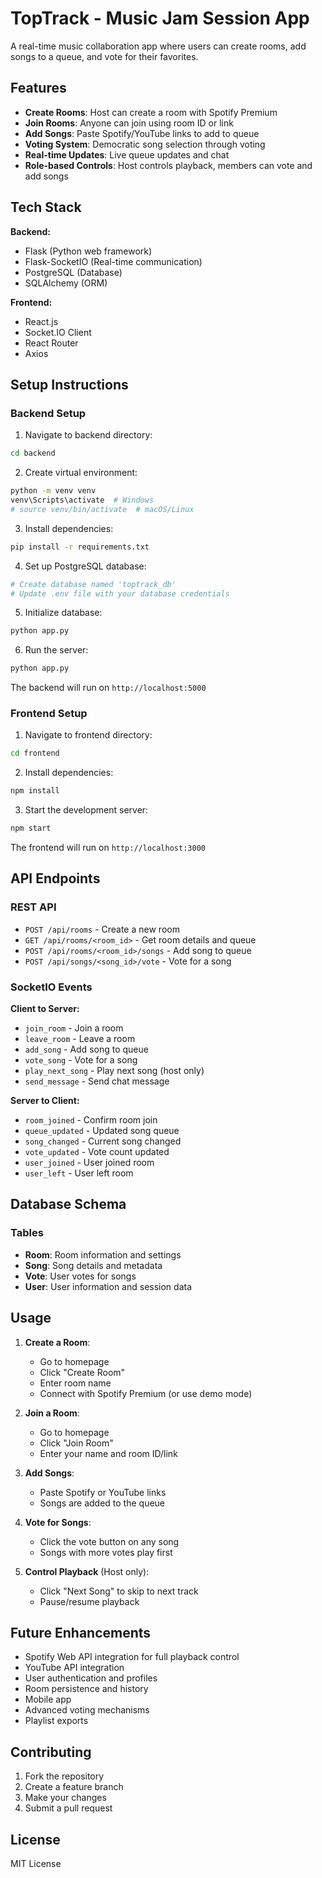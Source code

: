 # TopTrack - Music Jam Session App

A real-time music collaboration app where users can create rooms, add songs to a queue, and vote for their favorites.

## Features

- **Create Rooms**: Host can create a room with Spotify Premium
- **Join Rooms**: Anyone can join using room ID or link
- **Add Songs**: Paste Spotify/YouTube links to add to queue
- **Voting System**: Democratic song selection through voting
- **Real-time Updates**: Live queue updates and chat
- **Role-based Controls**: Host controls playback, members can vote and add songs

## Tech Stack

**Backend:**
- Flask (Python web framework)
- Flask-SocketIO (Real-time communication)
- PostgreSQL (Database)
- SQLAlchemy (ORM)

**Frontend:**
- React.js
- Socket.IO Client
- React Router
- Axios

## Setup Instructions

### Backend Setup

1. Navigate to backend directory:
```bash
cd backend
```

2. Create virtual environment:
```bash
python -m venv venv
venv\Scripts\activate  # Windows
# source venv/bin/activate  # macOS/Linux
```

3. Install dependencies:
```bash
pip install -r requirements.txt
```

4. Set up PostgreSQL database:
```bash
# Create database named 'toptrack_db'
# Update .env file with your database credentials
```

5. Initialize database:
```bash
python app.py
```

6. Run the server:
```bash
python app.py
```

The backend will run on `http://localhost:5000`

### Frontend Setup

1. Navigate to frontend directory:
```bash
cd frontend
```

2. Install dependencies:
```bash
npm install
```

3. Start the development server:
```bash
npm start
```

The frontend will run on `http://localhost:3000`

## API Endpoints

### REST API
- `POST /api/rooms` - Create a new room
- `GET /api/rooms/<room_id>` - Get room details and queue
- `POST /api/rooms/<room_id>/songs` - Add song to queue
- `POST /api/songs/<song_id>/vote` - Vote for a song

### SocketIO Events

**Client to Server:**
- `join_room` - Join a room
- `leave_room` - Leave a room
- `add_song` - Add song to queue
- `vote_song` - Vote for a song
- `play_next_song` - Play next song (host only)
- `send_message` - Send chat message

**Server to Client:**
- `room_joined` - Confirm room join
- `queue_updated` - Updated song queue
- `song_changed` - Current song changed
- `vote_updated` - Vote count updated
- `user_joined` - User joined room
- `user_left` - User left room

## Database Schema

### Tables
- **Room**: Room information and settings
- **Song**: Song details and metadata
- **Vote**: User votes for songs
- **User**: User information and session data

## Usage

1. **Create a Room**: 
   - Go to homepage
   - Click "Create Room"
   - Enter room name
   - Connect with Spotify Premium (or use demo mode)

2. **Join a Room**:
   - Go to homepage
   - Click "Join Room"
   - Enter your name and room ID/link

3. **Add Songs**:
   - Paste Spotify or YouTube links
   - Songs are added to the queue

4. **Vote for Songs**:
   - Click the vote button on any song
   - Songs with more votes play first

5. **Control Playback** (Host only):
   - Click "Next Song" to skip to next track
   - Pause/resume playback

## Future Enhancements

- Spotify Web API integration for full playback control
- YouTube API integration
- User authentication and profiles
- Room persistence and history
- Mobile app
- Advanced voting mechanisms
- Playlist exports

## Contributing

1. Fork the repository
2. Create a feature branch
3. Make your changes
4. Submit a pull request

## License

MIT License
